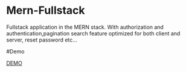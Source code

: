 # Mern-Fullstack
Fullstack application in the MERN stack. With authorization and authentication,pagination search feature optimized for both client and server, reset password etc...

#Demo 

[DEMO](https://mernnjau.herokuapp.com/)
